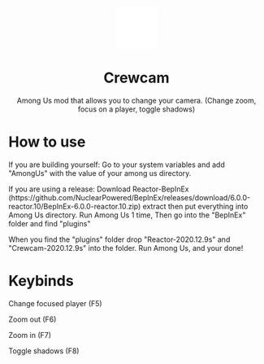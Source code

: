 <br />
<p align="center">
  <a href="https://github.com/Lunar-Mods/Crewcam/">
    <img src="crewcam.png" alt="Logo" width="80" height="80">
  </a>
        <h1 align="Center">Crewcam</h3>
        <p align="Center">Among Us mod that allows you to change your camera. (Change zoom, focus on a player, toggle shadows)</p> 
        <h1 align="Left">How to use</h3>
        <p align="Left">If you are building yourself: Go to your system variables and add "AmongUs" with the value of your among us directory.</p> 
        <p align="Left">If you are using a release: Download Reactor-BepInEx (https://github.com/NuclearPowered/BepInEx/releases/download/6.0.0-reactor.10/BepInEx-6.0.0-reactor.10.zip) extract then put everything into Among Us directory. Run Among Us 1 time, Then go into the "BepInEx" folder and find "plugins"</p>
        <p>When you find the "plugins" folder drop "Reactor-2020.12.9s" and "Crewcam-2020.12.9s" into the folder. Run Among Us, and your done!</p>
        <h1 align="Left">Keybinds</h3>
        <p align="Left">Change focused player (F5)</p> 
        <p align="Left">Zoom out (F6)</p> 
        <p align="Left">Zoom in (F7)</p> 
        <p align="Left">Toggle shadows (F8)</p> 
</p>
